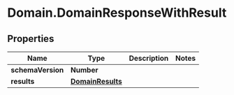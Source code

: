 # Domain.DomainResponseWithResult

## Properties

Name | Type | Description | Notes
------------ | ------------- | ------------- | -------------
**schemaVersion** | **Number** |  | 
**results** | [**DomainResults**](.md) |  | 


